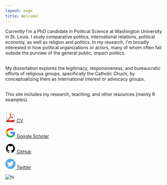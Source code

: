 ```yaml
---
layout: page
title: Welcome!
---
```


<div class="container">
	<div class="row-fluid">
		<div class="span5">
	
Currently I’m a PhD candidate in Political Science at Washington University in St. Louis. I study comparative politics, international relations, political economy, as well as religion and politics. In my research, I'm broadly interested in how political organizations or actors, many of whom often fall outside the purview of the general public, impact politics.<br/><br/>

My dissertation explores the legitimacy, responsiveness, and bureaucratic efforts of religious groups, specifically the Catholic Chuch, by conceptualizing them as international interest or advocacy groups. <br/><br/>

This site includes my research, teaching, and other resources (mainly R examples).<br/><br/>

<a href="assets/JeffZiegler_CV.pdf"> <img src="pages/icons32/pdf-icon.png" alt="hi" class="inline"/>
 CV</a><br/>

<a href="https://scholar.google.com/citations?user=PE2j3DcAAAAJ&hl=sv)"> <img src="pages/icons32/google-icon.png" alt="hi" class="inline"/> Google Scholar</a><br/>

<a href="https://github.com/zieglerjef"> <img src="pages/icons32/github-icon.png" alt="hi" class="inline"/> GitHub</a><br/>

<a href="https://twitter.com/jeffreymziegler"> <img src="pages/icons32/twitter-icon.png" alt="hi" class="inline"/> Twitter</a><br/>

</div>

<div class="span4">
		<img src="../assets/pics/Jeff_Ziegler.jpg" alt="hi" class="inline"/>
     		</div>
	</div>
</div>
